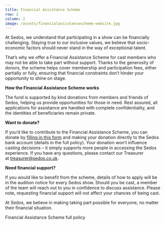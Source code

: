 ```yaml
---
title: Financial Assistance Scheme
row: 2
column: 2
image: /assets/financialassistancescheme-website.jpg
---
```

At Sedos, we understand that participating in a show can be financially challenging. Staying true to our inclusive values, we believe that socio-economic factors should never stand in the way of exceptional talent.

That’s why we offer a Financial Assistance Scheme for cast members who may not be able to take part without support. Thanks to the generosity of donors, the scheme helps cover membership and participation fees, either partially or fully, ensuring that financial constraints don’t hinder your opportunity to shine on stage.

**How the Financial Assistance Scheme works**

The fund is supported by kind donations from members and friends of Sedos, helping us provide opportunities for those in need. Rest assured, all applications for assistance are handled with complete confidentiality, and the identities of beneficiaries remain private.

**Want to donate?**

If you’d like to contribute to the Financial Assistance Scheme, you can donate by [filling in this form](https://docs.google.com/forms/d/e/1FAIpQLScK400q8HjQGP1tEelh-YF7EpzESkwT5DqPOb2YxikcjcGP-A/viewform) and making your donation directly to the Sedos bank account (details in the full policy). Your donation won’t influence casting decisions – it simply supports more people in accessing the Sedos experience. If you have any questions, please contact our Treasurer at [treasurer@sedos.co.uk](mailto:treasurer@sedos.co.uk).

**Need financial support?**

If you would like to benefit from the scheme, details of how to apply will be in the audition notice for every Sedos show. Should you be cast, a member of the team will reach out to you in confidence to discuss assistance. Please note, requesting financial support will not affect your chances of being cast.

At Sedos, we believe in making taking part possible for everyone, no matter their financial situation.

Financial Assistance Scheme full policy